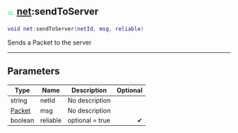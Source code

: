 ## ![client](../../.gitbook/assets/client.png) [net](./readme/net.md):sendToServer

```lua
void net:sendToServer(netId, msg, reliable)
```

Sends a Packet to the server

------
## Parameters

| Type   | Name | Description | Optional |
| ------ | ---- | ----------- | -------: |
| string | netId | No description |  |
| [Packet](./readme/packet.md) | msg | No description |  |
| boolean | reliable | optional = true | ✔ |

